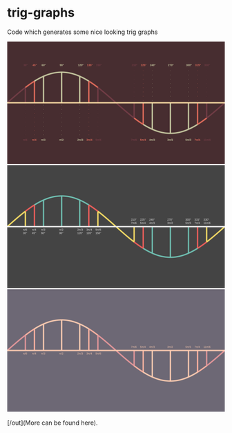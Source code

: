 # trig-graphs
Code which generates some nice looking trig graphs

![](out/sine-red.png)
![](out/sine.png)
![](out/sine-pink-1.png)

[/out](More can be found here).
